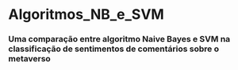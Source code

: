 # Algoritmos_NB_e_SVM

### Uma comparação entre algoritmo Naive Bayes e SVM na classificação de sentimentos de comentários sobre o metaverso
